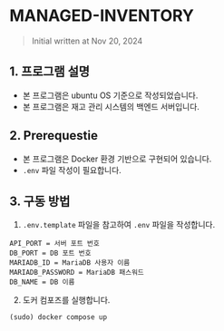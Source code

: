 # MANAGED-INVENTORY

> Initial written at Nov 20, 2024 <br>

## 1. 프로그램 설명

- 본 프로그램은 ubuntu OS 기준으로 작성되었습니다.
- 본 프로그램은 재고 관리 시스템의 백엔드 서버입니다.

## 2. Prerequestie

- 본 프로그램은 Docker 환경 기반으로 구현되어 있습니다.
- `.env` 파일 작성이 필요합니다.

## 3. 구동 방법

1. `.env.template` 파일을 참고하여 `.env` 파일을 작성합니다.

```
API_PORT = 서버 포트 번호
DB_PORT = DB 포트 번호
MARIADB_ID = MariaDB 사용자 이름
MARIADB_PASSWORD = MariaDB 패스워드
DB_NAME = DB 이름
```

2. 도커 컴포즈를 실행합니다.

```shell
(sudo) docker compose up
```
